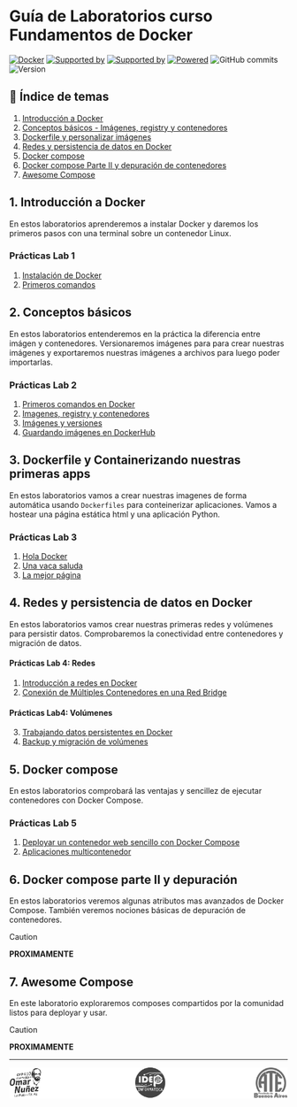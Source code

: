 # Guía de Laboratorios curso Fundamentos de Docker



[![Docker](https://badgen.net/badge/icon/docker?icon=docker&label)](https://docker.com/)
[![Supported by](https://img.shields.io/badge/Supported%20by-CFL410-green.svg)](https://centro410laplata.edu.ar/)
[![Supported by](https://img.shields.io/badge/Supported%20by-IDEP-green.svg)](https://idepba.com.ar/)
[![Powered](https://img.shields.io/badge/Powered%20by-ATE-green.svg)](https://atepba.org.ar/)
![GitHub commits](https://badgen.net/github/commits/kity-linuxero/docker_410)
![Version](https://img.shields.io/badge/Version-1.1-orange)


## 🐳 Índice de temas
1. [Introducción a Docker](#1-introducción-a-docker)
2. [Conceptos básicos - Imágenes, registry y contenedores](#2-conceptos-básicos)
3. [Dockerfile y personalizar imágenes](#3-dockerfile-y-containerizando-nuestras-primeras-apps)
4. [Redes y persistencia de datos en Docker](#4-redes-y-persistencia-de-datos-en-docker)
5. [Docker compose](#5-docker-compose)
6. [Docker compose Parte II y depuración de contenedores](#6-docker-compose-parte-ii-y-depuración)
7. [Awesome Compose](#7-awesome-compose)

## 1. Introducción a Docker

En estos laboratorios aprenderemos a instalar Docker y daremos los primeros pasos con una terminal sobre un contenedor Linux.


### Prácticas Lab 1

1. [Instalación de Docker](./labs/01-introduccion/instalacion.md)
2. [Primeros comandos](./labs/01-introduccion/primeros-comandos.md)


## 2. Conceptos básicos

En estos laboratorios entenderemos en la práctica la diferencia entre imágen y contenedores. Versionaremos imágenes para para crear nuestras imágenes y exportaremos nuestras imágenes a archivos para luego poder importarlas.

### Prácticas Lab 2

1. [Primeros comandos en Docker](./labs/02-conceptos-basicos/21-cli-primeros-comandos.md)
2. [Imagenes, registry y contenedores](./labs/02-conceptos-basicos/22-images-registry-container.md)
3. [Imágenes y versiones](./labs/02-conceptos-basicos/23-images-tags.md)
4. [Guardando imágenes en DockerHub](./labs/02-conceptos-basicos/24-images-push.md)


## 3. Dockerfile y Containerizando nuestras primeras apps

En estos laboratorios vamos a crear nuestras imagenes de forma automática usando `Dockerfiles` para conteinerizar aplicaciones. Vamos a hostear una página estática html y una aplicación Python.

### Prácticas Lab 3

1. [Hola Docker](./labs/03-dockerfiles/31-holamundo/README.md)
2. [Una vaca saluda](./labs/03-dockerfiles/31-cow/README.md)
3. [La mejor página](./labs/03-dockerfiles/32-best-page/README.md)

## 4. Redes y persistencia de datos en Docker

En estos laboratorios vamos crear nuestras primeras redes y volúmenes para persistir datos. Comprobaremos la conectividad entre contenedores y migración de datos.

#### Prácticas Lab 4: Redes
1. [Introducción a redes en Docker](./labs/04-redes_volumes/redes/41-introduccion.md)
2. [Conexión de Múltiples Contenedores en una Red Bridge](./labs/04-redes_volumes/redes/42-containers_net.md)

#### Prácticas Lab4: Volúmenes
3. [Trabajando datos persistentes en Docker](./labs/04-redes_volumes/volumes/43-volumenes_docker.md)
4. [Backup y migración de volúmenes](./labs/04-redes_volumes/volumes/44-volumenes_bkp.md)


## 5. Docker compose

En estos laboratorios comprobará las ventajas y sencillez de ejecutar contenedores con Docker Compose.

### Prácticas Lab 5

1. [Deployar un contenedor web sencillo con Docker Compose](./labs/05-compose/51-intro.compose.md)
2. [Aplicaciones multicontenedor](./labs/05-compose/52-multicontainer.md)

## 6. Docker compose parte II y depuración

En estos laboratorios veremos algunas atributos mas avanzados de Docker Compose. También veremos nociones básicas de depuración de contenedores.

> [!CAUTION]
> **PROXIMAMENTE**


## 7. Awesome Compose

En este laboratorio exploraremos composes compartidos por la comunidad listos para deployar y usar.

> [!CAUTION]
> **PROXIMAMENTE**


---------

<p align="center">
  <a href="https://centro410laplata.edu.ar/">
    <img src="img/logos.footer.gray.webp">
  </a>
</p>

